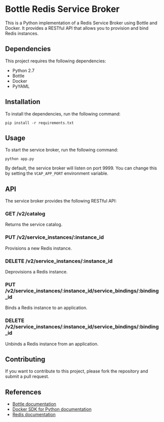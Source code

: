 # Bottle Redis Service Broker

This is a Python implementation of a Redis Service Broker using Bottle and Docker. It provides a RESTful API that allows you to provision and bind Redis instances.

## Dependencies

This project requires the following dependencies:

- Python 2.7
- Bottle
- Docker
- PyYAML

## Installation

To install the dependencies, run the following command:

```
pip install -r requirements.txt
```

## Usage

To start the service broker, run the following command:

```
python app.py
```

By default, the service broker will listen on port 9999. You can change this by setting the `VCAP_APP_PORT` environment variable.

## API

The service broker provides the following RESTful API:

### GET /v2/catalog

Returns the service catalog.

### PUT /v2/service_instances/:instance_id

Provisions a new Redis instance.

### DELETE /v2/service_instances/:instance_id

Deprovisions a Redis instance.

### PUT /v2/service_instances/:instance_id/service_bindings/:binding_id

Binds a Redis instance to an application.

### DELETE /v2/service_instances/:instance_id/service_bindings/:binding_id

Unbinds a Redis instance from an application.

## Contributing

If you want to contribute to this project, please fork the repository and submit a pull request.

## References

- [Bottle documentation](https://bottlepy.org/docs/dev/)
- [Docker SDK for Python documentation](https://docker-py.readthedocs.io/en/stable/)
- [Redis documentation](https://redis.io/documentation)